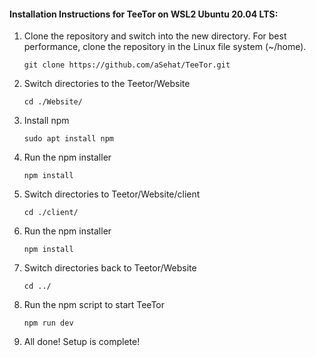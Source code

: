 #### Installation Instructions for TeeTor on WSL2 Ubuntu 20.04 LTS:

1. Clone the repository and switch into the new directory. For best performance, clone the repository in the Linux file system (~/home).
   ```
   git clone https://github.com/aSehat/TeeTor.git
   ```

2. Switch directories to the Teetor/Website 
   ```
   cd ./Website/
   ```

3. Install npm
   ```
   sudo apt install npm
   ```
   
4. Run the npm installer
   ```
   npm install
   ```

5. Switch directories to Teetor/Website/client
   ```
   cd ./client/
   ```

6. Run the npm installer
   ```
   npm install
   ```

7. Switch directories back to Teetor/Website
   ```
   cd ../
   ```

8. Run the npm script to start TeeTor
   ```
   npm run dev
   ```

9. All done! Setup is complete!
